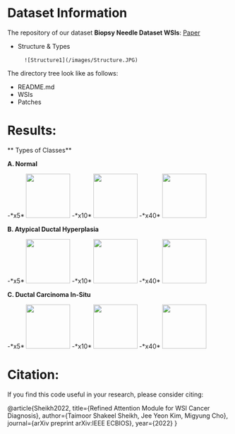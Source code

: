 # Dataset Information

The repository of our dataset **Biopsy Needle Dataset WSIs**: [Paper](https://example.com/)

- Structure & Types
		
		![Structure1](/images/Structure.JPG)
		
The directory tree look like as follows:

- README.md
- WSIs
- Patches
  
# Results:

** Types of Classes**

**A. Normal**

<p float="left">
-*x5*  <img src="/A-x5.png" width="100" height="100"" />
-*x10* <img src="/A-x10.png" width="100" height="100"" /> 
-*x40* <img src="/A-x40.png" width="100" height="100"" />
</p>

**B. Atypical Ductal Hyperplasia**

<p float="left">
-*x5*  <img src="/B-x5.png" width="100" height="100"" />
-*x10* <img src="/B-x10.png" width="100" height="100"" /> 
-*x40* <img src="/B-x40.png" width="100" height="100"" />
</p>

**C. Ductal Carcinoma In-Situ**

<p float="left">
-*x5*  <img src="/C-x5.png" width="100" height="100"" />
-*x10* <img src="/C-x10.png" width="100" height="100"" /> 
-*x40* <img src="/C-x40.png" width="100" height="100"" />
</p>

# Citation:

If you find this code useful in your research, please consider citing:

@article{Sheikh2022,
  title={Refined Attention Module for WSI Cancer Diagnosis},
  author={Taimoor Shakeel Sheikh, Jee Yeon Kim, Migyung Cho},
  journal={arXiv preprint arXiv:IEEE ECBIOS},
  year={2022}
}